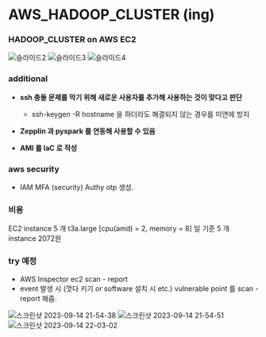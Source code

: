 # AWS_HADOOP_CLUSTER (ing)
### HADOOP_CLUSTER on AWS EC2

![슬라이드2](https://github.com/OwenKimcertified/AWS_HADOOP_CLUSTER/assets/99598620/23315313-7902-4e58-90dd-70ddfab30de2)
![슬라이드3](https://github.com/OwenKimcertified/AWS_HADOOP_CLUSTER/assets/99598620/8564b8ec-4dfa-4fd6-a16d-306275968d86)
![슬라이드4](https://github.com/OwenKimcertified/AWS_HADOOP_CLUSTER/assets/99598620/184af305-28af-44e2-ab88-d942d789025e)

### additional
- **ssh 충돌 문제를 막기 위해 새로운 사용자를 추가해 사용하는 것이 맞다고 판단**
  - ssh-keygen -R hostname 을 하더라도 해결되지 않는 경우를 미연에 방지

- **Zepplin 과 pyspark 를 연동해 사용할 수 있음**

- **AMI 를 IaC 로 작성**

### aws security
- IAM MFA (security) Authy otp 생성.

### 비용
EC2 instance 5 개 t3a.large [cpu(amd) = 2, memory = 8] 일 기준 5 개 instance 2072원

### try 예정
- AWS Inspector ec2 scan - report 
 - event 발생 시 (껏다 키기 or software 설치 시 etc.) vulnerable point 를 scan - report 해줌.

![스크린샷 2023-09-14 21-54-38](https://github.com/OwenKimcertified/AWS_HADOOP_CLUSTER/assets/99598620/982fdec9-7e06-4cf7-a1e2-dfe338f19779)
![스크린샷 2023-09-14 21-54-51](https://github.com/OwenKimcertified/AWS_HADOOP_CLUSTER/assets/99598620/ebe6831c-25b6-4180-b39e-609aed449fa4)
![스크린샷 2023-09-14 22-03-02](https://github.com/OwenKimcertified/AWS_HADOOP_CLUSTER/assets/99598620/2ce4eba5-4396-45bb-a466-e73852d1ad74)

